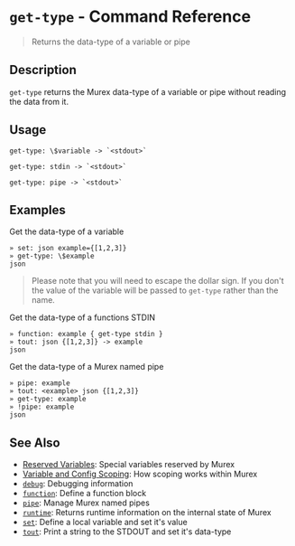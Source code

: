 # `get-type` - Command Reference

> Returns the data-type of a variable or pipe

## Description

`get-type` returns the Murex data-type of a variable or pipe without
reading the data from it.

## Usage

    get-type: \$variable -> `<stdout>`

    get-type: stdin -> `<stdout>`

    get-type: pipe -> `<stdout>`

## Examples

Get the data-type of a variable

    » set: json example={[1,2,3]}
    » get-type: \$example
    json

> Please note that you will need to escape the dollar sign. If you don't
> the value of the variable will be passed to `get-type` rather than the
> name.

Get the data-type of a functions STDIN

    » function: example { get-type stdin }
    » tout: json {[1,2,3]} -> example
    json

Get the data-type of a Murex named pipe

    » pipe: example
    » tout: <example> json {[1,2,3]}
    » get-type: example
    » !pipe: example
    json

## See Also

- [Reserved Variables](../user-guide/reserved-vars.md):
  Special variables reserved by Murex
- [Variable and Config Scoping](../user-guide/scoping.md):
  How scoping works within Murex
- [`debug`](../commands/debug.md):
  Debugging information
- [`function`](../commands/function.md):
  Define a function block
- [`pipe`](../commands/pipe.md):
  Manage Murex named pipes
- [`runtime`](../commands/runtime.md):
  Returns runtime information on the internal state of Murex
- [`set`](../commands/set.md):
  Define a local variable and set it's value
- [`tout`](../commands/tout.md):
  Print a string to the STDOUT and set it's data-type
